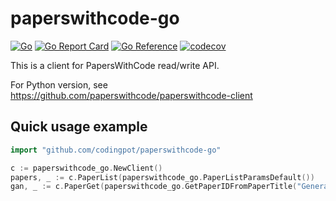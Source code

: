 # paperswithcode-go

[![Go](https://github.com/codingpot/paperswithcode-go/v2/actions/workflows/go.yaml/badge.svg)](https://github.com/codingpot/paperswithcode-go/v2/actions/workflows/go.yaml)
[![Go Report Card](https://goreportcard.com/badge/github.com/codingpot/paperswithcode-go)](https://goreportcard.com/report/github.com/codingpot/paperswithcode-go)
[![Go Reference](https://pkg.go.dev/badge/github.com/codingpot/paperswithcode-go.svg)](https://pkg.go.dev/github.com/codingpot/paperswithcode-go)
[![codecov](https://codecov.io/gh/codingpot/paperswithcode-go/branch/main/graph/badge.svg?token=MhzDKZOtWK)](https://codecov.io/gh/codingpot/paperswithcode-go)

This is a client for PapersWithCode read/write API.

For Python version, see https://github.com/paperswithcode/paperswithcode-client

## Quick usage example

```go
import "github.com/codingpot/paperswithcode-go"
```

```go
c := paperswithcode_go.NewClient()
papers, _ := c.PaperList(paperswithcode_go.PaperListParamsDefault())
gan, _ := c.PaperGet(paperswithcode_go.GetPaperIDFromPaperTitle("Generative Adversarial Networks"))
```